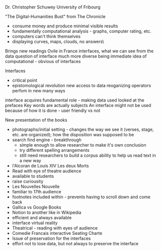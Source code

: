 Dr. Christopher Schuwey 
University of Fribourg 

"The Digital-Humanities Bust" from The Chronicle
* consume money and produce minimal visible results
* fundamentally computational analysis - graphs, computer rating, etc. 
* computers can't think themselves
* displaying curves, maps, clouds, no answers\

Brings new readings
Ovile in France
interfaces, what we can see from the data
question of interface much more diverse
being immediate idea of computational - obvious of interfaces

Interfaces 
* critical point
* epistomological revolution
new access to data
reoganizing operators
perfom in new many ways

interface acquires fundamental role - making data used
looked at the prefaces
Key words are actually subjects
An interface might not be used because of how it is done - user friendly vs not

New presentation of the books
* photographs/initial setting - changes the way we see it (verses, stage, etc. are organized); how the disposition was supposed to be 
* search find engine - breakthrough 
  * simple enough to allow researcher to make it's own conclusion
  * try different spelling arrangements 
  * still need researchers to build a corpus 
 ability to help us read text in a new way
 * l'Alcoran de Louis XIV Les deux Morts
 * Read with eye of theatre audience
 * available to students
 * raise curiousity 
 * Les Nouvelles Nouvelle
 * familiar to 17th audience
 * footnotes included within - prevents having to scroll down and come back 
 * Gallica vs Google Books
 * Notion to another like in Wikipedia
 * efficient and always available
 * interface virtual reality 
 * Theatrical - reading with eyes of audience
 * Comedie Francais interactive Seating Charte
 * Issue of preservation for the interfaces
 * effort not to lose data, but not always to preserve the interface
 
